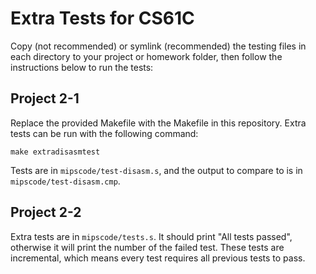Extra Tests for CS61C
=====================

Copy (not recommended) or symlink (recommended) the testing files in each
directory to your project or homework folder, then follow the instructions below
to run the tests:


Project 2-1
-----------

Replace the provided Makefile with the Makefile in this repository. Extra tests
can be run with the following command:

```
make extradisasmtest
```

Tests are in `mipscode/test-disasm.s`, and the output to compare to is in
`mipscode/test-disasm.cmp`.

Project 2-2
-----------

Extra tests are in `mipscode/tests.s`. It should print "All tests passed",
otherwise it will print the number of the failed test. These tests are
incremental, which means every test requires all previous tests to pass.
